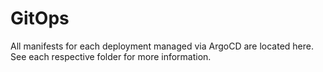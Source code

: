 # GitOps
All manifests for each deployment managed via ArgoCD are located here.\
See each respective folder for more information.

